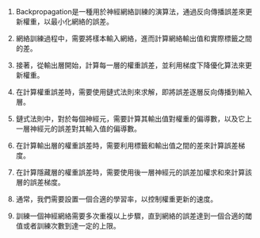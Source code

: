 1. Backpropagation是一種用於神經網絡訓練的演算法，通過反向傳播誤差來更新權重，以最小化網絡的誤差。

2. 網絡訓練過程中，需要將樣本輸入網絡，進而計算網絡輸出值和實際標籤之間的差。

3. 接著，從輸出層開始，計算每一層的權重誤差，並利用梯度下降優化算法來更新權重。

4. 在計算權重誤差時，需要使用鏈式法則來求解，即將誤差逐層反向傳播到輸入層。

5. 鏈式法則中，對於每個神經元，需要計算其輸出值對權重的偏導數，以及它上一層神經元的誤差對其輸入值的偏導數。

6. 在計算輸出層的權重誤差時，需要利用標籤和輸出值之間的差來計算誤差梯度。

7. 在計算隱藏層的權重誤差時，需要使用後一層神經元的誤差加權求和來計算該層的誤差梯度。

8. 通常，我們需要設置一個合適的學習率，以控制權重更新的速度。

9. 訓練一個神經網絡需要多次重複以上步驟，直到網絡的誤差達到一個合適的閾值或者訓練次數到達一定的上限。
